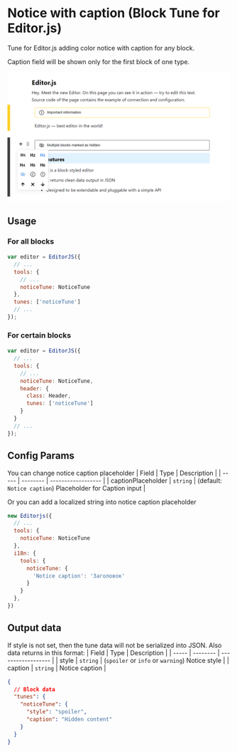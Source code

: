 # Notice with caption (Block Tune for Editor.js)
Tune for Editor.js adding color notice with caption for any block.

Caption field will be shown only for the first block of one type.

![Preview image](https://github.com/VolgaIgor/editorjs-notice/raw/main/assets/preview.png)

## Usage
### For all blocks
```javascript
var editor = EditorJS({
  // ...
  tools: {
    // ...
    noticeTune: NoticeTune
  },
  tunes: ['noticeTune']
  // ...
});
```

### For certain blocks
```javascript
var editor = EditorJS({
  // ...
  tools: {
    // ...
    noticeTune: NoticeTune,
    header: {
      class: Header,
      tunes: ['noticeTune']
    }
  }
  // ...
});
```

## Config Params
You can change notice caption placeholder
| Field | Type     | Description        |
| ----- | -------- | ------------------ |
| captionPlaceholder | `string` | (default: `Notice caption`) Placeholder for Caption input |

Or you can add a localized string into notice caption placeholder
```javascript
new Editorjs({
  // ...
  tools: {
    noticeTune: NoticeTune
  },
  i18n: {
    tools: {
      noticeTune: {
        'Notice caption': 'Заголовок'
      }
    }
  },
})
```

## Output data
If style is not set, then the tune data will not be serialized into JSON.
Also data returns in this format:
| Field | Type     | Description        |
| ----- | -------- | ------------------ |
| style | `string` | (`spoiler` or `info` or `warning`) Notice style |
| caption | `string` | Notice caption |

```json
{
  // Block data
  "tunes": {
    "noticeTune": {
      "style": "spoiler",
      "caption": "Hidden content"
    }
  }
}
```

